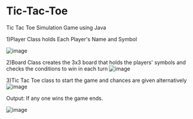 # Tic-Tac-Toe
Tic Tac Toe Simulation Game using Java

1)Player Class holds Each Player's Name and Symbol

![image](https://github.com/Muralidhar-leo/Tic-Tac-Toe/assets/129084859/47d0bb14-ef94-45c2-bd8f-57f5b3000bc9)

2)Board Class creates the 3x3 board that holds the players' symbols and checks the conditions to win in each turn
![image](https://github.com/Muralidhar-leo/Tic-Tac-Toe/assets/129084859/81689b72-99b7-4289-8fec-f6192391f072)

3)Tic Tac Toe class to start the game and chances are given alternatively
![image](https://github.com/Muralidhar-leo/Tic-Tac-Toe/assets/129084859/4911f27a-e13a-4287-81bb-0c334c2235b0)



Output:
If any one wins the game ends.

![image](https://github.com/Muralidhar-leo/Tic-Tac-Toe/assets/129084859/d0c48b2a-29ac-4599-bfb6-ed4b7c99ee9c)


